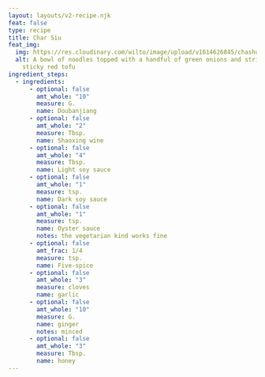 ```yaml
---
layout: layouts/v2-recipe.njk
feat: false
type: recipe
title: Char Siu
feat_img:
  img: https://res.cloudinary.com/wilto/image/upload/v1614626845/chashu.jpg
  alt: A bowl of noodles topped with a handful of green onions and strips of
    sticky red tofu
ingredient_steps:
  - ingredients:
      - optional: false
        amt_whole: "10"
        measure: G.
        name: Doubanjiang
      - optional: false
        amt_whole: "2"
        measure: Tbsp.
        name: Shaoxing wine
      - optional: false
        amt_whole: "4"
        measure: Tbsp.
        name: Light soy sauce
      - optional: false
        amt_whole: "1"
        measure: tsp.
        name: Dark soy sauce
      - optional: false
        amt_whole: "1"
        measure: tsp.
        name: Oyster sauce
        notes: the vegetarian kind works fine
      - optional: false
        amt_frac: 1/4
        measure: tsp.
        name: Five-spice
      - optional: false
        amt_whole: "3"
        measure: cloves
        name: garlic
      - optional: false
        amt_whole: "10"
        measure: G.
        name: ginger
        notes: minced
      - optional: false
        amt_whole: "3"
        measure: Tbsp.
        name: honey
---
```

